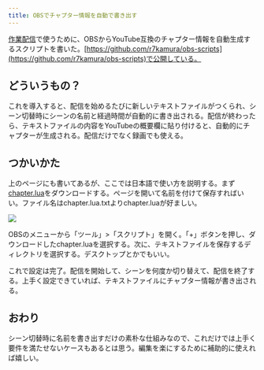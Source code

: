 ```yaml
---
title: OBSでチャプター情報を自動で書き出す
---
```

[作業配信](https://www.youtube.com/channel/UC5s-KpSDGzxWPWNv94PnJHw)で使うために、OBSからYouTube互換のチャプター情報を自動生成するスクリプトを書いた。[https://github.com/r7kamura/obs-scripts](https://github.com/r7kamura/obs-scripts)で公開している。

どういうもの？
-------

これを導入すると、配信を始めるたびに新しいテキストファイルがつくられ、シーン切替時にシーンの名前と経過時間が自動的に書き出される。配信が終わったら、テキストファイルの内容をYouTubeの概要欄に貼り付けると、自動的にチャプターが生成される。配信だけでなく録画でも使える。

つかいかた
-----

上のページにも書いてあるが、ここでは日本語で使い方を説明する。まず[chapter.lua](https://raw.githubusercontent.com/r7kamura/obs-scripts/main/chapter.lua)をダウンロードする。ページを開いて名前を付けて保存すればいい。ファイル名はchapter.lua.txtよりchapter.luaが好ましい。

![](https://lh3.googleusercontent.com/docs/ADP-6oFutS1IdD0wMusB_oLIvXGCJGfMvX-eJoaAVs0vMqTR5A115KVHv8qIw9srKukDBuOV3I5hc7mk1a1vR7YUxNWD9Lc457JKwWdhDNt5bu5QStz5PxIC1iUPiH2jsUYtC_lAzuSJIQWUwbHdpz4-Zgeh6NELvY6qDAhu1dlnoJ1HG--fQ1MrzrnfygHtyU7qxyvfvtx7AudaY-4hlgcklTBAhskI-G8q94Ijx_1tUlOy5QXZw3aYhpS-_T2dMZ1nV_SWDhJGz-W5vta4tAQPR5O5bQsH29qJ-7LCL-1S_uTtyyKZezDIjLC_-S2QBcLQxRnni86TKskzbgzD3BlLELi8TF76-16Nknelzrcnpr6TO-Lt36kClZhe6Oo4EibvZ8Oe3CYk4Bh8Mn-lk-cX7cYlk0eUuNVhtkO6OJTfTXqKlXWK66rzfphzmcuVnciIrJ4uU6L1f00eTIFmAU0tN-VZ3X4JyM6vX-d2_jRKlhdZPHpvc04hAyhcGD4rlLPoGFDpBAnTeI8_AmjV7QqDPNJj7bxN7NBJw4LMrDSt0aGnceC52w8sRE8zHDPNNzt7RrM6hcEHkp_NYI6PAsEdAr1BKyC8nQghi-RdEj6-1Ff5X87VpOWk1E4tpAVem4gbkhPk616q0KsZJUP6a8VPsq4-jgxqdjgO1vRJNIfftBI2GKC9Me_VCu49TmW_eca3poo1aaYKNbui7joxPHmUzc4jPyAAiVoCJmhgPIMsmV111B4CwUrEvnxYihaJZ8XmQ2RV4SgOTE9SVOJxIL_4I7_TK1K7GixUciqKJm43iU11vJFBqkAcwNabW_o5VI03VNKL5_lQRynVzl7de2XR4p_QNxoSgizUB7xaismsVmGzgU9aGZ7Kv6ixAUmWgFNuw9P1T03Uav2Mj2ukGC0qo9BPJ7XniA_ZSOiT5zsUNvGeNRjHrSck1wN9aS-cjGxGuvVlKzCBftHoBQQ6Qheyd_Y_xmgSX1JZKF6WzNWiZcjHPEZSgr0bDFvG_5ziaHMNV-vhD70IDMGqA6yi_9-aELf26QsB7o0fJysFNEueyLl4i698MLi3HlnILu1UCUAARm2ild4yAuZWq03X8FRKtzaD37xKhyDS3l_ATtKXW7IMJaUoj-E9lOzKNjuNYsWeYo8N_u74Hh62detC_YPbUw1J0SEvmPagON-neQNKJsDGWifWYVAe4GaDGbJ6voHw3ytJ-4ZKqFWpCmQPZGS0YVdiQxigac2oUIAghLwgzOzo-ypr)

OBSのメニューから「ツール」>「スクリプト」を開く。「+」ボタンを押し、ダウンロードしたchapter.luaを選択する。次に、テキストファイルを保存するディレクトリを選択する。デスクトップとかでもいい。

これで設定は完了。配信を開始して、シーンを何度か切り替えて、配信を終了する。上手く設定できていれば、テキストファイルにチャプター情報が書き出される。

おわり
---

シーン切替時に名前を書き出すだけの素朴な仕組みなので、これだけでは上手く要件を満たせないケースもあるとは思う。編集を楽にするために補助的に使えれば嬉しい。
